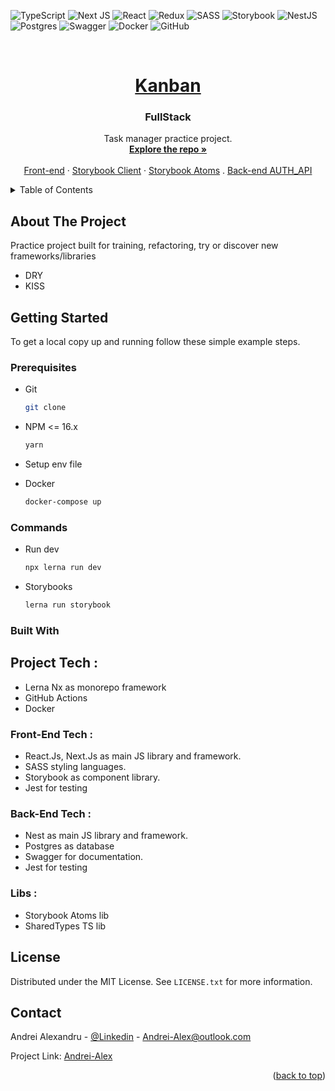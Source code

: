 ![TypeScript](https://img.shields.io/badge/typescript-%23007ACC.svg?style=for-the-badge&logo=typescript&logoColor=white)
![Next JS](https://img.shields.io/badge/Next-black?style=for-the-badge&logo=next.js&logoColor=white)
![React](https://img.shields.io/badge/react-%2320232a.svg?style=for-the-badge&logo=react&logoColor=%2361DAFB)
![Redux](https://img.shields.io/badge/redux-%23593d88.svg?style=for-the-badge&logo=redux&logoColor=white)
![SASS](https://img.shields.io/badge/SASS-hotpink.svg?style=for-the-badge&logo=SASS&logoColor=white)
![Storybook](https://img.shields.io/badge/-Storybook-FF4785?style=for-the-badge&logo=storybook&logoColor=white)
![NestJS](https://img.shields.io/badge/nestjs-%23E0234E.svg?style=for-the-badge&logo=nestjs&logoColor=white)
![Postgres](https://img.shields.io/badge/postgres-%23316192.svg?style=for-the-badge&logo=postgresql&logoColor=white)
![Swagger](https://img.shields.io/badge/-Swagger-%23Clojure?style=for-the-badge&logo=swagger&logoColor=white)
![Docker](https://img.shields.io/badge/docker-%230db7ed.svg?style=for-the-badge&logo=docker&logoColor=white)
![GitHub](https://img.shields.io/badge/github-%23121011.svg?style=for-the-badge&logo=github&logoColor=white)


<!-- PROJECT LOGO -->
<br />
<div align="center">
  <a href="https://github.com/othneildrew/Best-README-Template">
    <H1>Kanban</H1>
  </a>

<h3 align="center">FullStack</h3>

  <p align="center">
    Task manager practice project.
    <br />
    <a href="https://github.com/Andrei-Alex/Task-Manager"><strong>Explore the repo »</strong></a>
    <br />
    <br />
    <a href="https://github.com/Andrei-Alex/Task-Manager">Front-end</a>
    ·
    <a href="https://github.com/Andrei-Alex/Task-Manager">Storybook Client</a>
    ·
    <a href="https://github.com/Andrei-Alex/Task-Manager">Storybook Atoms</a>
    .
    <a href="https://github.com/Andrei-Alex/Task-Manager">Back-end AUTH_API</a>

  </p>
</div>


<!-- TABLE OF CONTENTS -->
<details>
  <summary>Table of Contents</summary>
  <ol>
    <li><a href="#about-the-project">About The Project</a></li>
    <li><a href="#getting-started">Getting Started</a></li>
    <li><a href="#built-with">Built With</a></li> 
    <li><a href="#license">License</a></li>
    <li><a href="#contact">Contact</a></li>
  </ol>
</details>

<!-- ABOUT THE PROJECT -->
## About The Project

Practice project built for training, refactoring, try or discover new frameworks/libraries

* DRY
* KISS





<!-- GETTING STARTED -->
## Getting Started

To get a local copy up and running follow these simple example steps.

### Prerequisites

* Git
  ```sh
  git clone 
  ```

* NPM <= 16.x
  ```sh
  yarn
  
  ```

* Setup env file

* Docker
  ```sh
  docker-compose up
  ```
### Commands

* Run dev
  ```sh
  npx lerna run dev
  ```
* Storybooks
  ```sh
  lerna run storybook
  ```

### Built With

<H2>Project Tech :</h2>

- Lerna Nx as monorepo framework
- GitHub Actions
- Docker


<H3>Front-End Tech :</h3>

- React.Js, Next.Js as main JS library and framework.
- SASS styling languages.
- Storybook as component library.
- Jest for testing

<H3>Back-End Tech :</h3>

- Nest as main JS library and framework.
- Postgres as database
- Swagger for documentation.
- Jest for testing

<H3>Libs :</h3>

- Storybook Atoms lib
- SharedTypes TS lib

<!-- LICENSE -->
## License

Distributed under the MIT License. See `LICENSE.txt` for more information.

<!-- CONTACT -->
## Contact

Andrei Alexandru - [@Linkedin](https://linkedin.com/andrei-alex) - Andrei-Alex@outlook.com

Project Link: [Andrei-Alex](https://github.com/Andrei-Alex)

<p align="right">(<a href="#readme-top">back to top</a>)</p>



<!-- MARKDOWN LINKS & IMAGES -->
<!-- https://www.markdownguide.org/basic-syntax/#reference-style-links -->
[contributors-shield]: https://img.shields.io/github/contributors/othneildrew/Best-README-Template.svg?style=for-the-badge
[contributors-url]: https://github.com/othneildrew/Best-README-Template/graphs/contributors
[forks-shield]: https://img.shields.io/github/forks/othneildrew/Best-README-Template.svg?style=for-the-badge
[forks-url]: https://github.com/othneildrew/Best-README-Template/network/members
[stars-shield]: https://img.shields.io/github/stars/othneildrew/Best-README-Template.svg?style=for-the-badge
[stars-url]: https://github.com/othneildrew/Best-README-Template/stargazers
[issues-shield]: https://img.shields.io/github/issues/othneildrew/Best-README-Template.svg?style=for-the-badge
[issues-url]: https://github.com/othneildrew/Best-README-Template/issues
[license-shield]: https://img.shields.io/github/license/othneildrew/Best-README-Template.svg?style=for-the-badge
[license-url]: https://github.com/othneildrew/Best-README-Template/blob/master/LICENSE.txt
[linkedin-shield]: https://img.shields.io/badge/-LinkedIn-black.svg?style=for-the-badge&logo=linkedin&colorB=555
[linkedin-url]: https://linkedin.com/in/othneildrew
[product-screenshot]: images/screenshot.png
[Next.js]: https://img.shields.io/badge/next.js-000000?style=for-the-badge&logo=nextdotjs&logoColor=white
[Next-url]: https://nextjs.org/
[React.js]: https://img.shields.io/badge/React-20232A?style=for-the-badge&logo=react&logoColor=61DAFB
[React-url]: https://reactjs.org/
[Vue.js]: https://img.shields.io/badge/Vue.js-35495E?style=for-the-badge&logo=vuedotjs&logoColor=4FC08D
[Vue-url]: https://vuejs.org/
[Angular.io]: https://img.shields.io/badge/Angular-DD0031?style=for-the-badge&logo=angular&logoColor=white
[Angular-url]: https://angular.io/
[Svelte.dev]: https://img.shields.io/badge/Svelte-4A4A55?style=for-the-badge&logo=svelte&logoColor=FF3E00
[Svelte-url]: https://svelte.dev/

